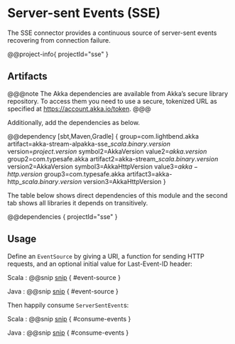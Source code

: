 # Server-sent Events (SSE)

The SSE connector provides a continuous source of server-sent events recovering from connection failure.

@@project-info{ projectId="sse" }

## Artifacts

@@@note
The Akka dependencies are available from Akka’s secure library repository. To access them you need to use a secure, tokenized URL as specified at https://account.akka.io/token.
@@@

Additionally, add the dependencies as below.

@@dependency [sbt,Maven,Gradle] {
  group=com.lightbend.akka
  artifact=akka-stream-alpakka-sse_$scala.binary.version$
  version=$project.version$
  symbol2=AkkaVersion
  value2=$akka.version$
  group2=com.typesafe.akka
  artifact2=akka-stream_$scala.binary.version$
  version2=AkkaVersion
  symbol3=AkkaHttpVersion
  value3=$akka-http.version$
  group3=com.typesafe.akka
  artifact3=akka-http_$scala.binary.version$
  version3=AkkaHttpVersion
}

The table below shows direct dependencies of this module and the second tab shows all libraries it depends on transitively.

@@dependencies { projectId="sse" }


## Usage

Define an `EventSource` by giving a URI, a function for sending HTTP requests, and an optional initial value for Last-Event-ID header:  

Scala
: @@snip [snip](/sse/src/test/scala/docs/scaladsl/EventSourceSpec.scala) { #event-source }

Java
: @@snip [snip](/sse/src/test/java/docs/javadsl/EventSourceTest.java) { #event-source }


Then happily consume `ServerSentEvent`s:

Scala
: @@snip [snip](/sse/src/test/scala/docs/scaladsl/EventSourceSpec.scala) { #consume-events }

Java
: @@snip [snip](/sse/src/test/java/docs/javadsl/EventSourceTest.java) { #consume-events }
